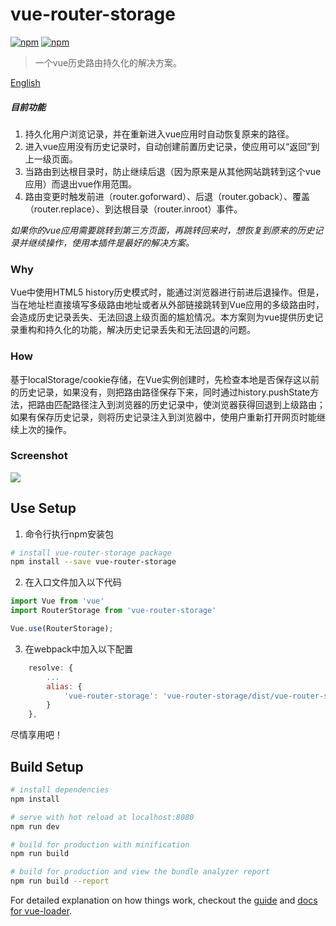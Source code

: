 # vue-router-storage

[![npm](https://img.shields.io/npm/v/vue-router-storage.svg)](https://www.npmjs.com/package/vue-router-storage)
[![npm](https://img.shields.io/npm/dm/vue-router-storage.svg)](https://www.npmjs.com/package/vue-router-storage)

> 一个vue历史路由持久化的解决方案。

[English](https://github.com/zack24q/vue-router-storage/blob/master/README.md)

##### 目前功能

1. 持久化用户浏览记录，并在重新进入vue应用时自动恢复原来的路径。
2. 进入vue应用没有历史记录时，自动创建前置历史记录，使应用可以“返回”到上一级页面。
3. 当路由到达根目录时，防止继续后退（因为原来是从其他网站跳转到这个vue应用）而退出vue作用范围。
4. 路由变更时触发前进（router.goforward）、后退（router.goback）、覆盖（router.replace）、到达根目录（router.inroot）事件。

*如果你的vue应用需要跳转到第三方页面，再跳转回来时，想恢复到原来的历史记录并继续操作，使用本插件是最好的解决方案。*

### Why

Vue中使用HTML5 history历史模式时，能通过浏览器进行前进后退操作。但是，当在地址栏直接填写多级路由地址或者从外部链接跳转到Vue应用的多级路由时，会造成历史记录丢失、无法回退上级页面的尴尬情况。本方案则为vue提供历史记录重构和持久化的功能，解决历史记录丢失和无法回退的问题。



### How

基于localStorage/cookie存储，在Vue实例创建时，先检查本地是否保存这以前的历史记录，如果没有，则把路由路径保存下来，同时通过history.pushState方法，把路由匹配路径注入到浏览器的历史记录中，使浏览器获得回退到上级路由；如果有保存历史记录，则将历史记录注入到浏览器中，使用户重新打开网页时能继续上次的操作。

### Screenshot

![](https://github.com/ElderJames/vue-router-storage/blob/master/screenshot/vue-router-storage-example.gif?raw=true)

## Use Setup

1. 命令行执行npm安装包
``` bash
# install vue-router-storage package
npm install --save vue-router-storage

```
2. 在入口文件加入以下代码
```javascript
import Vue from 'vue'
import RouterStorage from 'vue-router-storage'

Vue.use(RouterStorage);
```

3. 在webpack中加入以下配置
```javascript
    resolve: {
        ...
        alias: {
            'vue-router-storage': 'vue-router-storage/dist/vue-router-storage.esm.js',
        }
    },
```

尽情享用吧！

## Build Setup

``` bash
# install dependencies
npm install

# serve with hot reload at localhost:8080
npm run dev

# build for production with minification
npm run build

# build for production and view the bundle analyzer report
npm run build --report
```

For detailed explanation on how things work, checkout the [guide](http://vuejs-templates.github.io/webpack/) and [docs for vue-loader](http://vuejs.github.io/vue-loader).
